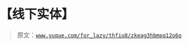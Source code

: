 # 【线下实体】

> 原文：[`www.yuque.com/for_lazy/thfiu8/zkeag3hbmpq12o6o`](https://www.yuque.com/for_lazy/thfiu8/zkeag3hbmpq12o6o)



